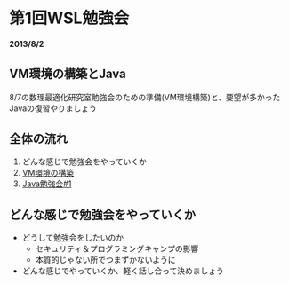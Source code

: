 # 第1回WSL勉強会

#### 2013/8/2

## VM環境の構築とJava
8/7の数理最適化研究室勉強会のための準備(VM環境構築)と、要望が多かったJavaの復習やりましょう


## 全体の流れ
1. どんな感じで勉強会をやっていくか
1. [VM環境の構築](create-vm-environments.md)
1. [Java勉強会#1](learn-about-java.md)

## どんな感じで勉強会をやっていくか
* どうして勉強会をしたいのか
    * セキュリティ＆プログラミングキャンプの影響
    * 本質的じゃない所でつまずかないように
* どんな感じでやっていくか、軽く話し合って決めましょう
